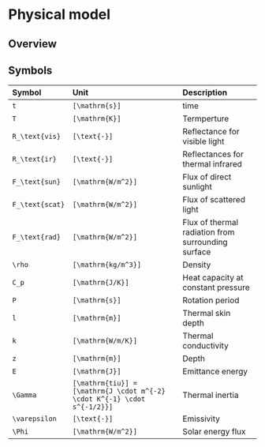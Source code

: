 # Physical model

## Overview



## Symbols

| Symbol | Unit | Description |
| :----- | :--- | :---------- |
| ``t`` | ``[\mathrm{s}]`` | time |
| ``T`` | ``[\mathrm{K}]`` | Termperture |
| ``R_\text{vis}`` | ``[\text{-}]`` | Reflectance for visible light |
| ``R_\text{ir}`` | ``[\text{-}]`` | Reflectances for thermal infrared |
| ``F_\text{sun}`` | ``[\mathrm{W/m^2}]`` | Flux of direct sunlight |
| ``F_\text{scat}`` | ``[\mathrm{W/m^2}]`` | Flux of scattered light |
| ``F_\text{rad}`` | ``[\mathrm{W/m^2}]`` | Flux of thermal radiation from surrounding surface |
| ``\rho`` | ``[\mathrm{kg/m^3}]`` | Density |
| ``C_p`` | ``[\mathrm{J/K}]`` | Heat capacity at constant pressure |
| ``P`` | ``[\mathrm{s}]`` | Rotation period |
| ``l`` | ``[\mathrm{m}]`` | Thermal skin depth |
| ``k`` | ``[\mathrm{W/m/K}]`` | Thermal conductivity |
| ``z`` | ``[\mathrm{m}]`` | Depth |
| ``E`` | ``[\mathrm{J}]`` | Emittance energy |
| ``\Gamma`` | ``[\mathrm{tiu}] = [\mathrm{J \cdot m^{-2} \cdot K^{-1} \cdot s^{-1/2}}]`` | Thermal inertia |
| ``\varepsilon`` | ``[\text{-}]`` | Emissivity |
| ``\Phi`` | ``[\mathrm{W/m^2}]`` | Solar energy flux |
